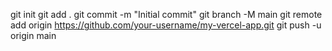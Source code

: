 git init
git add .
git commit -m "Initial commit"
git branch -M main
git remote add origin https://github.com/your-username/my-vercel-app.git
git push -u origin main
